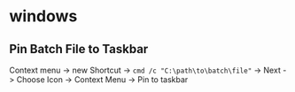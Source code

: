 # windows

## Pin Batch File to Taskbar

Context menu -> new Shortcut -> `cmd /c "C:\path\to\batch\file"` -> Next -> Choose Icon -> Context Menu -> Pin to taskbar